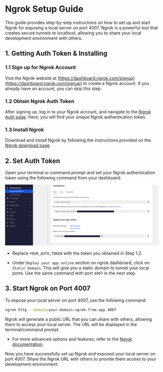 # Ngrok Setup Guide

This guide provides step-by-step instructions on how to set up and start Ngrok for exposing a local server on port 4007. Ngrok is a powerful tool that creates secure tunnels to localhost, allowing you to share your local development environment with others.

## 1. Getting Auth Token & Installing

### 1.1 Sign up for Ngrok Account

Visit the Ngrok website at [https://dashboard.ngrok.com/signup](https://dashboard.ngrok.com/signup) to create a Ngrok account. If you already have an account, you can skip this step.

### 1.2 Obtain Ngrok Auth Token

After signing up, log in to your Ngrok account, and navigate to the [Ngrok Auth page](https://dashboard.ngrok.com/get-started/your-authtoken). Here, you will find your unique Ngrok authentication token.

### 1.3 Install Ngrok

Download and install Ngrok by following the instructions provided on the [Ngrok download page](https://ngrok.com/download).

## 2. Set Auth Token

Open your terminal or command prompt and set your Ngrok authentication token using the following command from your dashboard:

<p>
    <img src="./imgs/ngrok.png" alt="Ngrok" width="800">
</p>

-   Replace `YOUR_AUTH_TOKEN` with the token you obtained in Step 1.2.

-   Under `Deploy your app online` section on ngrok dashboard, click on `Static Domain`. This will give you a static domain to tunnel your local ports. Use the same command with port `4007` in the next step.

## 3. Start Ngrok on Port 4007

To expose your local server on port 4007, use the following command:

```bash
ngrok http --domain=your-domain.ngrok-free.app 4007
```

Ngrok will generate a public URL that you can share with others, allowing them to access your local server. The URL will be displayed in the terminal/command prompt.

-   For more advanced options and features, refer to the [Ngrok documentation](https://ngrok.com/docs).

Now you have successfully set up Ngrok and exposed your local server on port 4007. Share the Ngrok URL with others to provide them access to your development environment.
